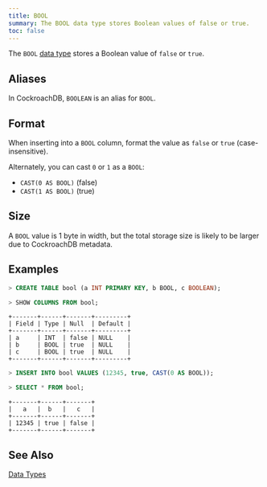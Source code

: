 ```yaml
---
title: BOOL
summary: The BOOL data type stores Boolean values of false or true.
toc: false
---
```


The `BOOL` [data type](data-types.html) stores a Boolean value of `false` or `true`. 

<div id="toc"></div>

## Aliases

In CockroachDB, `BOOLEAN` is an alias for `BOOL`. 

## Format

When inserting into a `BOOL` column, format the value as `false` or `true` (case-insensitive).

Alternately, you can cast `0` or `1` as a `BOOL`:

- `CAST(0 AS BOOL)` (false)
- `CAST(1 AS BOOL)` (true)

## Size

A `BOOL` value is 1 byte in width, but the total storage size is likely to be larger due to CockroachDB metadata.  

## Examples

~~~ sql
> CREATE TABLE bool (a INT PRIMARY KEY, b BOOL, c BOOLEAN);

> SHOW COLUMNS FROM bool;
~~~
~~~
+-------+------+-------+---------+
| Field | Type | Null  | Default |
+-------+------+-------+---------+
| a     | INT  | false | NULL    |
| b     | BOOL | true  | NULL    |
| c     | BOOL | true  | NULL    |
+-------+------+-------+---------+
~~~
~~~ sql
> INSERT INTO bool VALUES (12345, true, CAST(0 AS BOOL));

> SELECT * FROM bool;
~~~
~~~
+-------+------+-------+
|   a   |  b   |   c   |
+-------+------+-------+
| 12345 | true | false |
+-------+------+-------+
~~~

## See Also

[Data Types](data-types.html)